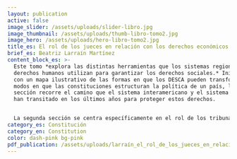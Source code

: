 ```yaml
---
layout: publication
active: false
image_slider: /assets/uploads/slider-libro.jpg
image_thumbnail: /assets/uploads/thumb-libro-tomo2.jpg
image_hero: /assets/uploads/hero-libro-tomo2.jpg
title_es: El rol de los jueces en relación con los derechos económicos y sociales
brief_es: Beatriz Larraín Martínez
content_block_es: >-
  Este tomo *explora las distintas herramientas que los sistemas regionales de
  derechos humanos utilizan para garantizar los derechos sociales.* Iniciando
  con un mapa ilustrativo de las formas en que los DESCA pueden transformar los
  modos en que las constituciones estructuran la política de un país, la primera
  sección recorre el camino que el sistema interamericano y el sistema europeo
  han transitado en los últimos años para proteger estos derechos.


  La segunda sección se centra específicamente en el rol de los tribunales –tanto regionales como nacionales– en la garantía de los derechos sociales: la denominada “justiciabilidad”. Aquí se presentan diversas posturas sobre el rol que los jueces pueden y deben tener en el respeto, protección y garantía de los derechos sociales, y los impactos que las diversas formas de incorporación del derecho internacional en la Constitución pueden tener sobre la función judicial.
category_es: Constitución
category_en: Constitution
color: dash-pink bg-pink
pdf_publication: /assets/uploads/larraín_el_rol_de_los_jueces_en_relación_con_los_derechos_económicos_y_sociales.pdf
---
```

